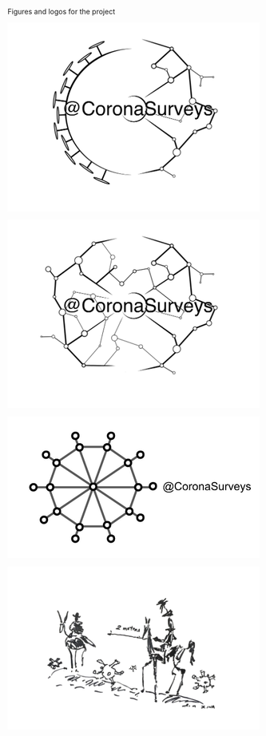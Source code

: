 Figures and logos for the project

![Logo1](CoronaSurveysLogo2New.png)

![Logo2](CoronaSurveysLogoNew.png)

![Logo3](logoName.jpg)

![Quixote](quixote_fights_corona.jpg)
